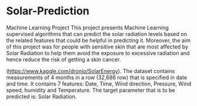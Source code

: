 # Solar-Prediction
Machine Learning Project
This project presents Machine Learning supervised algorithms that can predict the solar radiation levels based on the related features that could be helpful in predicting it. Moreover, the aim of this project was for people with sensitive skin that are most affected by Solar Radiation to help them avoid the exposure to excessive radiation and hence reduce the risk of getting a skin cancer.

(https://www.kaggle.com/dronio/SolarEnergy).
The dataset contains measurements of 4 months in a row (32,686 row) that is specified in date and time. It contains 7 features: Date, Time, Wind direction, Pressure, Wind speed, humidity and Temperature. The target parameter that is to be predicted is: Solar Radiation.
